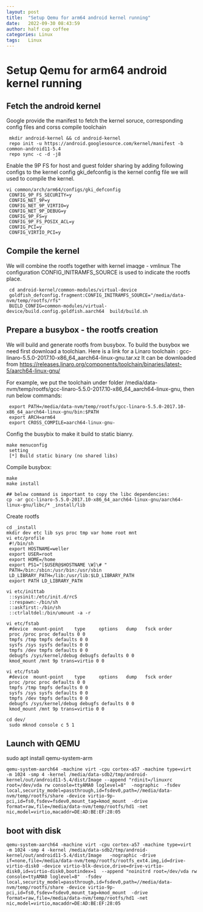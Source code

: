 ```yaml
---
layout: post
title:  "Setup Qemu for arm64 android kernel running"
date:   2022-09-30 08:43:59
author: half cup coffee
categories: Linux
tags:	Linux
---
```


# Setup Qemu for arm64 android kernel running 

## Fetch the android kernel
Google provide the manifest to fetch the kernel soruce, corresponding config files and corss compile toolchain
   
~~~
 mkdir android-kernel && cd android-kernel
 repo init -u https://android.googlesource.com/kernel/manifest -b common-android11-5.4
 repo sync -c -d -j8
~~~
   
Enable the 9P FS for host and guest folder sharing by adding following configs to the kernel config
gki_defconfig is the kernel config file we will used to compile the kernel.
~~~
vi common/arch/arm64/configs/gki_defconfig
 CONFIG_9P_FS_SECURITY=y
 CONFIG_NET_9P=y
 CONFIG_NET_9P_VIRTIO=y
 CONFIG_NET_9P_DEBUG=y
 CONFIG_9P_FS=y
 CONFIG_9P_FS_POSIX_ACL=y
 CONFIG_PCI=y
 CONFIG_VIRTIO_PCI=y
~~~
   
## Compile the kernel
We will combine the rootfs together with kernel imaqge - vmlinux
The configuration CONFIG_INITRAMFS_SOURCE is used to indicate the rootfs place.
~~~
 cd android-kernel/common-modules/virtual-device
 goldfish_defconfig.fragment:CONFIG_INITRAMFS_SOURCE="/media/data-nvm/temp/rootfs/rfs"
 BUILD_CONFIG=common-modules/virtual-device/build.config.goldfish.aarch64  build/build.sh
~~~
   
## Prepare a busybox - the rootfs creation
We will build and generate rootfs from busybox. To build the busybox we need first download a toolchian.
Here is a link for a Linaro toolchain : gcc-linaro-5.5.0-2017.10-x86_64_aarch64-linux-gnu.tar.xz
It can be downloaded from https://releases.linaro.org/components/toolchain/binaries/latest-5/aarch64-linux-gnu/

For example, we put the toolchain under folder /media/data-nvm/temp/rootfs/gcc-linaro-5.5.0-2017.10-x86_64_aarch64-linux-gnu,
then run below commands:

~~~
 export PATH=/media/data-nvm/temp/rootfs/gcc-linaro-5.5.0-2017.10-x86_64_aarch64-linux-gnu/bin:$PATH
 export ARCH=arm64
 export CROSS_COMPILE=aarch64-linux-gnu-
~~~
   
Config the busybix to make it build to static bianry.

~~~
make menuconfig
 setting
 [*] Build static binary (no shared libs)
~~~

Compile busybox:

~~~
make
make install

## below command is important to copy the libc dependencies: 
cp -ar gcc-linaro-5.5.0-2017.10-x86_64_aarch64-linux-gnu/aarch64-linux-gnu/libc/* _install/lib
~~~
   
Create rootfs

~~~
cd _install
mkdir dev etc lib sys proc tmp var home root mnt  
vi etc/profile
 #!/bin/sh
 export HOSTNAME=weller
 export USER=root
 export HOME=/home
 export PS1="[$USER@$HOSTNAME \W]\# "
 PATH=/bin:/sbin:/usr/bin:/usr/sbin
 LD_LIBRARY_PATH=/lib:/usr/lib:$LD_LIBRARY_PATH
 export PATH LD_LIBRARY_PATH
~~~


~~~
vi etc/inittab
 ::sysinit:/etc/init.d/rcS
 ::respawn:-/bin/sh
 ::askfirst:-/bin/sh
 ::ctrlaltdel:/bin/umount -a -r
~~~


~~~
vi etc/fstab
 #device  mount-point    type     options   dump   fsck order
 proc /proc proc defaults 0 0
 tmpfs /tmp tmpfs defaults 0 0
 sysfs /sys sysfs defaults 0 0
 tmpfs /dev tmpfs defaults 0 0
 debugfs /sys/kernel/debug debugfs defaults 0 0
 kmod_mount /mnt 9p trans=virtio 0 0
~~~


~~~
vi etc/fstab
 #device  mount-point    type     options   dump   fsck order
 proc /proc proc defaults 0 0
 tmpfs /tmp tmpfs defaults 0 0
 sysfs /sys sysfs defaults 0 0
 tmpfs /dev tmpfs defaults 0 0
 debugfs /sys/kernel/debug debugfs defaults 0 0
 kmod_mount /mnt 9p trans=virtio 0 0
~~~
   
~~~
cd dev/
 sudo mknod console c 5 1
~~~

## Launch with QEMU

sudo apt install qemu-system-arm

~~~
qemu-system-aarch64 -machine virt -cpu cortex-a57 -machine type=virt  -m 1024 -smp 4 -kernel /media/data-sdb2/tmp/android-kernel/out/android11-5.4/dist/Image --append "rdinit=/linuxrc root=/dev/vda rw console=ttyAMA0 loglevel=8"  -nographic  -fsdev local,security_model=passthrough,id=fsdev0,path=//media/data-nvm/temp/rootfs/share -device virtio-9p-pci,id=fs0,fsdev=fsdev0,mount_tag=kmod_mount  -drive format=raw,file=/media/data-nvm/temp/rootfs/hd1 -net nic,model=virtio,macaddr=DE:AD:BE:EF:28:05
~~~
   
## boot with disk
~~~
qemu-system-aarch64 -machine virt -cpu cortex-a57 -machine type=virt  -m 1024 -smp 4 -kernel /media/data-sdb2/tmp/android-kernel/out/android11-5.4/dist/Image   -nographic -drive if=none,file=/media/data-nvm/temp/rootfs/rootfs_ext4.img,id=drive-virtio-disk0 -device virtio-blk-device,drive=drive-virtio-disk0,id=virtio-disk0,bootindex=1  --append "noinitrd root=/dev/vda rw console=ttyAMA0 loglevel=8"  -fsdev local,security_model=passthrough,id=fsdev0,path=//media/data-nvm/temp/rootfs/share -device virtio-9p-pci,id=fs0,fsdev=fsdev0,mount_tag=kmod_mount  -drive format=raw,file=/media/data-nvm/temp/rootfs/hd1 -net nic,model=virtio,macaddr=DE:AD:BE:EF:28:05
~~~
